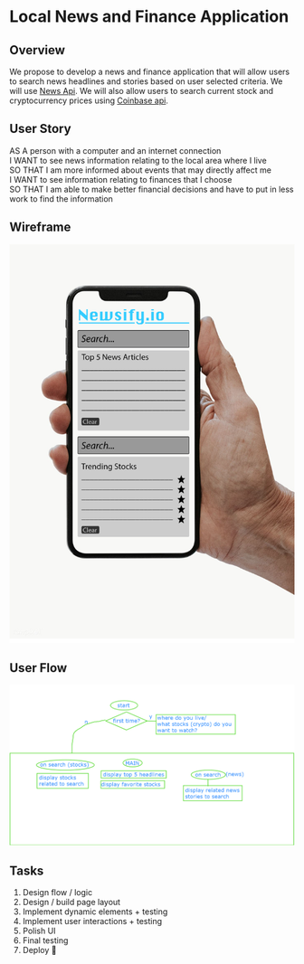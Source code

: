 # Local News and Finance Application


## Overview
We propose to develop a news and finance application that will allow users to search news headlines and stories based on user selected criteria. We will use [News Api](https://newsapi.org/).
We will also allow users to search current stock and cryptocurrency prices using [Coinbase api](https://developers.coinbase.com/).


## User Story
AS A person with a computer and an internet connection  
I WANT to see news information relating to the local area where I live  
SO THAT I am more informed about events that may directly affect me  
I WANT to see information relating to finances that I choose  
SO THAT I am able to make better financial decisions and have to put in less work to find the information  


## Wireframe
![Flow Image](./Assets/Wireframe.png)

## User Flow
![Flow Image](./Assets/flow.png)


## Tasks

1. Design flow / logic
2. Design / build page layout
3. Implement dynamic elements + testing
4. Implement user interactions + testing
5. Polish UI
6. Final testing
7. Deploy 🚀
